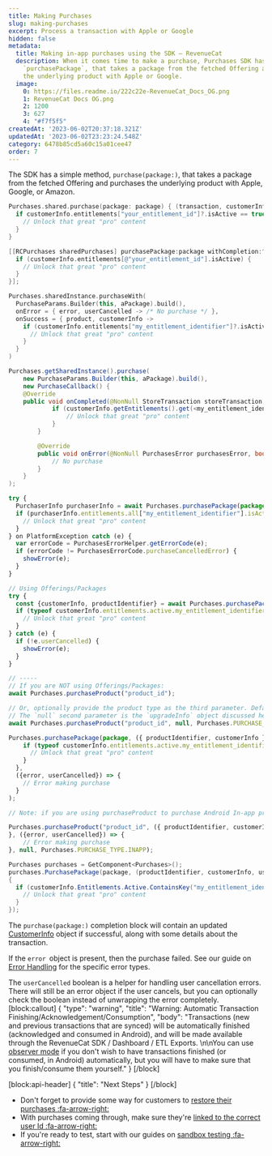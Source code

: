 ```yaml
---
title: Making Purchases
slug: making-purchases
excerpt: Process a transaction with Apple or Google
hidden: false
metadata:
  title: Making in-app purchases using the SDK – RevenueCat
  description: When it comes time to make a purchase, Purchases SDK has a simple method,
    `purchasePackage`, that takes a package from the fetched Offering and purchases
    the underlying product with Apple or Google.
  image:
    0: https://files.readme.io/222c22e-RevenueCat_Docs_OG.png
    1: RevenueCat Docs OG.png
    2: 1200
    3: 627
    4: "#f7f5f5"
createdAt: '2023-06-02T20:37:18.321Z'
updatedAt: '2023-06-02T23:23:24.548Z'
category: 6478b85cd5a60c15a01cee47
order: 7
---
```

The SDK has a simple method, `purchase(package:)`, that takes a package from the fetched Offering and purchases the underlying product with Apple, Google, or Amazon. 
```swift 
Purchases.shared.purchase(package: package) { (transaction, customerInfo, error, userCancelled) in
  if customerInfo.entitlements["your_entitlement_id"]?.isActive == true {
    // Unlock that great "pro" content              
  }
}
```
```objectivec 
[[RCPurchases sharedPurchases] purchasePackage:package withCompletion:^(RCStoreTransaction *transaction, RCCustomerInfo *customerInfo, NSError *error, BOOL cancelled) {
  if (customerInfo.entitlements[@"your_entitlement_id"].isActive) {
    // Unlock that great "pro" content
  }
}];
```
```kotlin 
Purchases.sharedInstance.purchaseWith(
  PurchaseParams.Builder(this, aPackage).build(),
  onError = { error, userCancelled -> /* No purchase */ },
  onSuccess = { product, customerInfo ->
    if (customerInfo.entitlements["my_entitlement_identifier"]?.isActive == true) {
      // Unlock that great "pro" content
    }
  }
)
```
```java 
Purchases.getSharedInstance().purchase(
	new PurchaseParams.Builder(this, aPackage).build(), 
	new PurchaseCallback() {
    @Override
    public void onCompleted(@NonNull StoreTransaction storeTransaction, @NonNull CustomerInfo customerInfo) {
			if (customerInfo.getEntitlements().get(<my_entitlement_identifier>).isActive()) {
				// Unlock that great "pro" content
			}
		}

		@Override
		public void onError(@NonNull PurchasesError purchasesError, boolean b) {
			// No purchase
		}
	}
);
```
```javascript Flutter
try {
  PurchaserInfo purchaserInfo = await Purchases.purchasePackage(package);
  if (purchaserInfo.entitlements.all["my_entitlement_identifier"].isActive) {
    // Unlock that great "pro" content
  }
} on PlatformException catch (e) {
  var errorCode = PurchasesErrorHelper.getErrorCode(e);
  if (errorCode != PurchasesErrorCode.purchaseCancelledError) {
    showError(e);  	          
  }
}
```
```javascript React Native
// Using Offerings/Packages
try {
  const {customerInfo, productIdentifier} = await Purchases.purchasePackage(package);
  if (typeof customerInfo.entitlements.active.my_entitlement_identifier !== "undefined") {
    // Unlock that great "pro" content
  }
} catch (e) {
  if (!e.userCancelled) {
  	showError(e);
  }
}

// -----
// If you are NOT using Offerings/Packages:
await Purchases.purchaseProduct("product_id");

// Or, optionally provide the product type as the third parameter. Defaults to PURCHASE_TYPE.SUBS
// The `null` second parameter is the `upgradeInfo` object discussed here: https://www.revenuecat.com/docs/managing-subscriptions#google-play
await Purchases.purchaseProduct("product_id", null, Purchases.PURCHASE_TYPE.INAPP);
```
```javascript Cordova
Purchases.purchasePackage(package, ({ productIdentifier, customerInfo }) => {
    if (typeof customerInfo.entitlements.active.my_entitlement_identifier !== "undefined") {
      // Unlock that great "pro" content
    }
  },
  ({error, userCancelled}) => {
    // Error making purchase
  }
);

// Note: if you are using purchaseProduct to purchase Android In-app products, an optional third parameter needs to be provided when calling purchaseProduct. You can use the package system to avoid this.

Purchases.purchaseProduct("product_id", ({ productIdentifier, customerInfo }) => {
}, ({error, userCancelled}) => {
    // Error making purchase
}, null, Purchases.PURCHASE_TYPE.INAPP);
```
```csharp Unity
Purchases purchases = GetComponent<Purchases>();
purchases.PurchasePackage(package, (productIdentifier, customerInfo, userCancelled, error) =>
{
  if (customerInfo.Entitlements.Active.ContainsKey("my_entitlement_identifier")) {
    // Unlock that great "pro" content
  }
});
```

The `purchase(package:)` completion block will contain an updated [CustomerInfo](doc:purchaserinfo) object if successful, along with some details about the transaction.

If the `error `object is present, then the purchase failed. See our guide on [Error Handling](doc:errors) for the specific error types.

The `userCancelled` boolean is a helper for handling user cancellation errors. There will still be an error object if the user cancels, but you can optionally check the boolean instead of unwrapping the error completely. 
[block:callout]
{
  "type": "warning",
  "title": "Warning: Automatic Transaction Finishing/Acknowledgement/Consumption",
  "body": "Transactions (new and previous transactions that are synced) will be automatically finished (acknowledged and consumed in Android), and will be made available through the RevenueCat SDK / Dashboard / ETL Exports. \n\nYou can use [observer mode](https://docs.revenuecat.com/docs/observer-mode) if you don't wish to have transactions finished (or consumed, in Android) automatically, but you will have to make sure that you finish/consume them yourself."
}
[/block]

[block:api-header]
{
  "title": "Next Steps"
}
[/block]
* Don't forget to provide some way for customers to [restore their purchases :fa-arrow-right:](doc:restoring-purchases)
* With purchases coming through, make sure they're [linked to the correct user Id :fa-arrow-right:](doc:user-ids)
* If you're ready to test, start with our guides on [sandbox testing :fa-arrow-right:](doc:sandbox)
